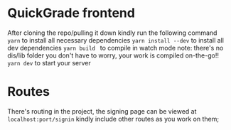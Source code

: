 # QuickGrade frontend
After cloning the repo/pulling it down kindly run the following command 
`yarn` to install all necessary dependencies
`yarn install --dev` to install all dev dependencies
`yarn build ` to compile in watch mode
note: there's no dis/lib folder you don't have to worry, your work is compiled on-the-go!!
`yarn dev` to start your server


# Routes
There's routing in the project, the signing page can be viewed at `localhost:port/signin`
kindly include other routes as you work on them;

